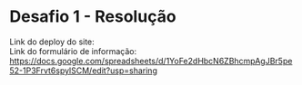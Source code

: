 # Desafio 1 - Resolução

Link do deploy do site: 
<br/>
Link do formulário de informação: https://docs.google.com/spreadsheets/d/1YoFe2dHbcN6ZBhcmpAgJBr5pe52-1P3Frvt6spylSCM/edit?usp=sharing
